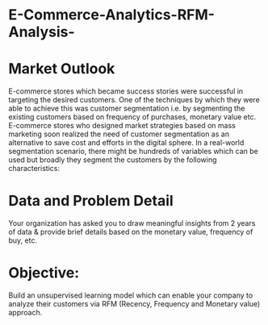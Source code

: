 # E-Commerce-Analytics-RFM-Analysis-
# Market Outlook
E-commerce stores which became success stories were successful in targeting the desired customers. One of the techniques by which they were able to achieve this was customer segmentation i.e. by segmenting the existing customers based on frequency of purchases, monetary value etc. E-commerce stores who designed market strategies based on mass marketing soon realized the need of customer segmentation as an alternative to save cost and efforts in the digital sphere. In a real-world segmentation scenario, there might be hundreds of variables which can be used but broadly they segment the customers by the following characteristics:

# Data and Problem Detail
Your organization has asked you to draw meaningful insights from 2 years of data & provide brief details based on the monetary value, frequency of buy, etc.

# Objective: 
Build an unsupervised learning model which can enable your company to analyze their customers via RFM (Recency, Frequency and Monetary value) approach.
